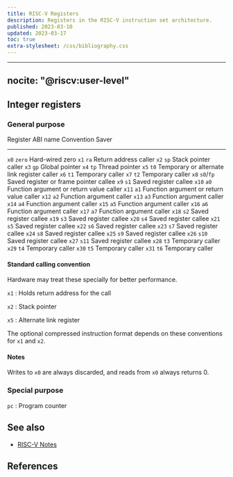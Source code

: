 ```yaml
---
title: RISC-V Registers
description: Registers in the RISC-V instruction set architecture.
published: 2023-03-10
updated: 2023-03-17
toc: true
extra-stylesheet: /css/bibliography.css
---
```


---
nocite: "@riscv:user-level"
---

## Integer registers

### General purpose

Register  ABI name  Convention                                          Saver
--------- --------- --------------------------------------------------- --------
`x0`      `zero`    Hard-wired zero
`x1`      `ra`      Return address                                      caller
`x2`      `sp`      Stack pointer                                       caller
`x3`      `gp`      Global pointer
`x4`      `tp`      Thread pointer
`x5`      `t0`      Temporary or alternate link register                caller
`x6`      `t1`      Temporary                                           caller
`x7`      `t2`      Temporary                                           caller
`x8`      `s0`/`fp` Saved register or frame pointer                     callee
`x9`      `s1`      Saved register                                      callee
`x10`     `a0`      Function argument or return value                   caller
`x11`     `a1`      Function argument or return value                   caller
`x12`     `a2`      Function argument                                   caller
`x13`     `a3`      Function argument                                   caller
`x14`     `a4`      Function argument                                   caller
`x15`     `a5`      Function argument                                   caller
`x16`     `a6`      Function argument                                   caller
`x17`     `a7`      Function argument                                   caller
`x18`     `s2`      Saved register                                      callee
`x19`     `s3`      Saved register                                      callee
`x20`     `s4`      Saved register                                      callee
`x21`     `s5`      Saved register                                      callee
`x22`     `s6`      Saved register                                      callee
`x23`     `s7`      Saved register                                      callee
`x24`     `s8`      Saved register                                      callee
`x25`     `s9`      Saved register                                      callee
`x26`     `s10`     Saved register                                      callee
`x27`     `s11`     Saved register                                      callee
`x28`     `t3`      Temporary                                           caller
`x29`     `t4`      Temporary                                           caller
`x30`     `t5`      Temporary                                           caller
`x31`     `t6`      Temporary                                           caller

#### Standard calling convention

Hardware may treat these specially for better performance.

`x1`
:   Holds return address for the call

`x2`
:   Stack pointer

`x5`
:   Alternate link register

The optional compressed instruction format depends on these conventions for `x1` and `x2`.

#### Notes

Writes to `x0` are always discarded, and reads from `x0` always returns 0.

### Special purpose

`pc`
:   Program counter

## See also

*   [RISC-V Notes](./)

## References
